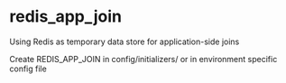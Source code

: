 # redis_app_join
Using Redis as temporary data store for application-side joins

Create REDIS_APP_JOIN in config/initializers/ or in environment specific config file
